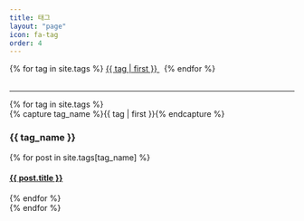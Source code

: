 ```yaml
---
title: 태그
layout: "page"
icon: fa-tag
order: 4
---
```

<div class="tag-cloud">
{% for tag in site.tags %}
  <span>
    <a href="#{{ tag | first | slugize }}">
      {{ tag | first }}
    </a> &nbsp;
  </span>
{% endfor %}
</div>
<br>
<hr>
<div id="archives">
{% for tag in site.tags %}
  <div class="archive-group">
    {% capture tag_name %}{{ tag | first }}{% endcapture %}
    <h3 id="#{{ tag_name | slugize }}">{{ tag_name }}</h3>
    <a name="{{ tag_name | slugize }}"></a>
    {% for post in site.tags[tag_name] %}
    <div class="archive-item">
      <h4><a href="{{ root_url }}{{ post.url }}">{{ post.title }}</a></h4>
    </div>
    {% endfor %}
  </div>
{% endfor %}
</div>
